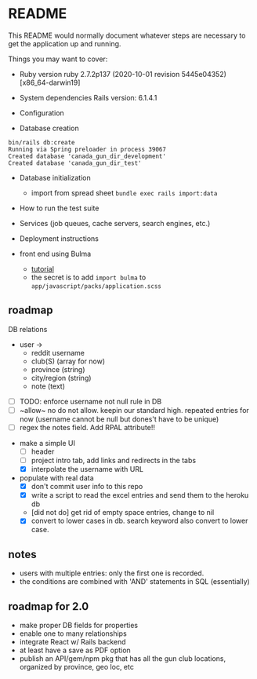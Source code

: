# README

This README would normally document whatever steps are necessary to get the
application up and running.

Things you may want to cover:

- Ruby version
  ruby 2.7.2p137 (2020-10-01 revision 5445e04352) [x86_64-darwin19]
- System dependencies
  Rails version: 6.1.4.1

- Configuration

- Database creation

```
bin/rails db:create
Running via Spring preloader in process 39067
Created database 'canada_gun_dir_development'
Created database 'canada_gun_dir_test'
```

- Database initialization

  - import from spread sheet `bundle exec rails import:data`

- How to run the test suite

- Services (job queues, cache servers, search engines, etc.)

- Deployment instructions

- front end using Bulma
  - [tutorial](https://medium.com/@caprioli.tyler/using-a-framework-to-make-beautiful-websites-bulma-w-rails-65ff6d5f31fc)
  - the secret is to add `import bulma` to `app/javascript/packs/application.scss`

## roadmap

DB relations

- user ->
  - reddit username
  - club(S) (array for now)
  - province (string)
  - city/region (string)
  - note (text)
- [ ] TODO: enforce username not null rule in DB
- [ ] ~allow~ no do not allow. keepin our standard high. repeated entries for now (username cannot be null but dones't have to be unique)
- [ ] regex the notes field. Add RPAL attribute!!

* make a simple UI
  - [ ] header
  - [ ] project intro tab, add links and redirects in the tabs
  - [x] interpolate the username with URL
* populate with real data
  - [x] don't commit user info to this repo
  - [x] write a script to read the excel entries and send them to the heroku db
  - [did not do] get rid of empty space entries, change to nil
  - [x] convert to lower cases in db. search keyword also convert to lower case.

## notes

- users with multiple entries: only the first one is recorded.
- the conditions are combined with 'AND' statements in SQL (essentially)

## roadmap for 2.0

- make proper DB fields for properties
- enable one to many relationships
- integrate React w/ Rails backend
- at least have a save as PDF option
- publish an API/gem/npm pkg that has all the gun club locations, organized by province, geo loc, etc
